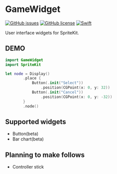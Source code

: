 # GameWidget

[![GitHub issues](https://img.shields.io/github/issues/rrbox/GameWidget)](https://github.com/rrbox/GameWidget/issues)
[![GitHub license](https://img.shields.io/github/license/rrbox/GameWidget)](https://github.com/rrbox/GameWidget/blob/main/LICENCE)
[![Swift](https://github.com/rrbox/GameWidget/actions/workflows/swift.yml/badge.svg)](https://github.com/rrbox/GameWidget/actions/workflows/swift.yml)

User interface widgets for SpriteKit.

## DEMO

```swift
import GameWidget
import SpriteKit

let node = Display()
        .place {
            Button(.init("Select"))
                .position(CGPoint(x: 0, y: 32))
            Button(.init("Cancel"))
                .position(CGPoint(x: 0, y: -32))
        }
        .node()

```

## Supported widgets

- Button(beta)
- Bar chart(beta)

## Planning to make follows

- Controller stick
